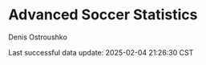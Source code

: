 # Advanced Soccer Statistics
Denis Ostroushko

<!-- gfm -->

Last successful data update: 2025-02-04 21:26:30 CST
